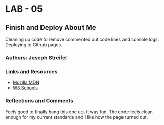 # LAB - 05

## Finish and Deploy About Me

Cleaning up code to remove commented out code lines and console logs. Deploying to Github pages.

### Authors: Joseph Streifel

### Links and Resources

* [Mozilla MDN](https://developer.mozilla.org/en-US/)
* [W3 Schools](https://www.w3schools.com/)

### Reflections and Comments

Feels good to finally hang this one up. It was fun. The code feels clean enough for my current standards and I like how the page turned out.
